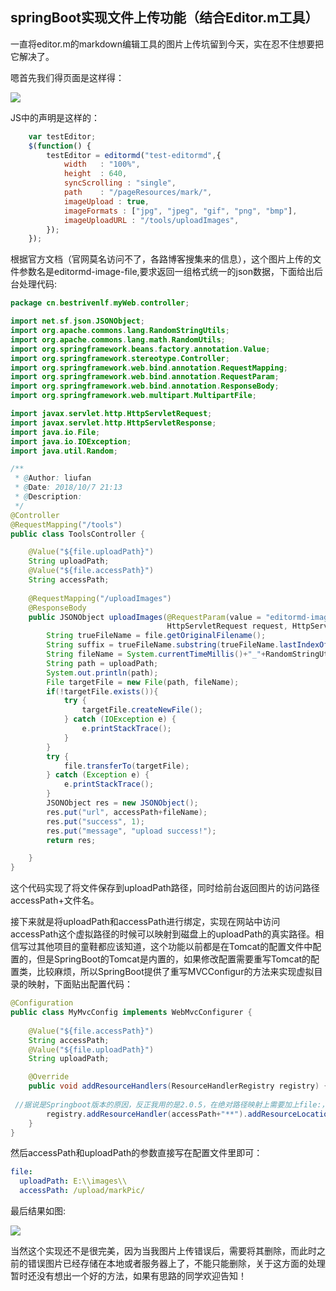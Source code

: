 ## springBoot实现文件上传功能（结合Editor.m工具）

​	一直将editor.m的markdown编辑工具的图片上传坑留到今天，实在忍不住想要把它解决了。

嗯首先我们得页面是这样得：

![](C:\Users\A\Desktop\笔记\我的笔记_files\2018-10-07_222405.png)

JS中的声明是这样的：

```javascript
    var testEditor;
    $(function() {
        testEditor = editormd("test-editormd",{
            width   : "100%",
            height  : 640,
            syncScrolling : "single",
            path    : "/pageResources/mark/",
            imageUpload : true,
            imageFormats : ["jpg", "jpeg", "gif", "png", "bmp"],
            imageUploadURL : "/tools/uploadImages",
        });
    });
```

根据官方文档（官网莫名访问不了，各路博客搜集来的信息），这个图片上传的文件参数名是editormd-image-file,要求返回一组格式统一的json数据，下面给出后台处理代码:

```java
package cn.bestrivenlf.myWeb.controller;

import net.sf.json.JSONObject;
import org.apache.commons.lang.RandomStringUtils;
import org.apache.commons.lang.math.RandomUtils;
import org.springframework.beans.factory.annotation.Value;
import org.springframework.stereotype.Controller;
import org.springframework.web.bind.annotation.RequestMapping;
import org.springframework.web.bind.annotation.RequestParam;
import org.springframework.web.bind.annotation.ResponseBody;
import org.springframework.web.multipart.MultipartFile;

import javax.servlet.http.HttpServletRequest;
import javax.servlet.http.HttpServletResponse;
import java.io.File;
import java.io.IOException;
import java.util.Random;

/**
 * @Author: liufan
 * @Date: 2018/10/7 21:13
 * @Description:
 */
@Controller
@RequestMapping("/tools")
public class ToolsController {

    @Value("${file.uploadPath}")
    String uploadPath;
    @Value("${file.accessPath}")
    String accessPath;
    
    @RequestMapping("/uploadImages")
    @ResponseBody
    public JSONObject uploadImages(@RequestParam(value = "editormd-image-file", required = true) MultipartFile file,
                                   HttpServletRequest request, HttpServletResponse response){
        String trueFileName = file.getOriginalFilename();
        String suffix = trueFileName.substring(trueFileName.lastIndexOf("."));
        String fileName = System.currentTimeMillis()+"_"+RandomStringUtils.randomNumeric(5) +suffix;
        String path = uploadPath;
        System.out.println(path);
        File targetFile = new File(path, fileName);
        if(!targetFile.exists()){
            try {
                targetFile.createNewFile();
            } catch (IOException e) {
                e.printStackTrace();
            }
        }
        try {
            file.transferTo(targetFile);
        } catch (Exception e) {
            e.printStackTrace();
        }
        JSONObject res = new JSONObject();
        res.put("url", accessPath+fileName);
        res.put("success", 1);
        res.put("message", "upload success!");
        return res;

    }
}

```

这个代码实现了将文件保存到uploadPath路径，同时给前台返回图片的访问路径accessPath+文件名。

接下来就是将uploadPath和accessPath进行绑定，实现在网站中访问accessPath这个虚拟路径的时候可以映射到磁盘上的uploadPath的真实路径。相信写过其他项目的童鞋都应该知道，这个功能以前都是在Tomcat的配置文件中配置的，但是SpringBoot的Tomcat是内置的，如果修改配置需要重写Tomcat的配置类，比较麻烦，所以SpringBoot提供了重写MVCConfigur的方法来实现虚拟目录的映射，下面贴出配置代码：

```java
@Configuration
public class MyMvcConfig implements WebMvcConfigurer {
 
    @Value("${file.accessPath}")
    String accessPath;
    @Value("${file.uploadPath}")
    String uploadPath;

    @Override
    public void addResourceHandlers(ResourceHandlerRegistry registry) {
        						
 //据说是Springboot版本的原因，反正我用的是2.0.5，在绝对路径映射上需要加上file:，否则映射失败！
        registry.addResourceHandler(accessPath+"**").addResourceLocations("file:"+uploadPath);
    }
}
```

然后accessPath和uploadPath的参数直接写在配置文件里即可：

```yaml
file:
  uploadPath: E:\\images\\
  accessPath: /upload/markPic/
```

最后结果如图:

![](C:\Users\A\Desktop\笔记\我的笔记_files\2018-10-07_223445.png)

当然这个实现还不是很完美，因为当我图片上传错误后，需要将其删除，而此时之前的错误图片已经存储在本地或者服务器上了，不能只能删除，关于这方面的处理暂时还没有想出一个好的方法，如果有思路的同学欢迎告知！





